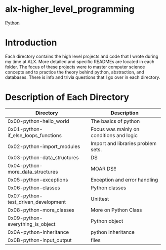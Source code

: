#  alx-higher_level_programming



[Python](https://www.analyticsvidhya.com/blog/2021/08/how-to-define-a-function-in-python/)

#  Introduction

Each directory contains the high level projects and code that I wrote during my time at ALX. More detailed and specific READMEs are located in each folder. The focus of these projects were to master computer science concepts and to practice the theory behind python, abstraction, and databases. There is info and trivia questions that I go over in each directory.

# Description of Each Directory

| Directory | Description |
| --------- | ----------- |
| 0x00-python-hello_world | The basics of python |
| 0x01-python-if_else_loops_functions | Focus was mainly on conditions and logic |
| 0x02-python-import_modules | Import and libraries problem sets. |
| 0x03-python-data_structures | DS |
| 0x04-python-more_data_structures | MOAR DS!! |
| 0x05-python-exceptions | Exception and error handling |
| 0x06-python-classes | Python classes |
| 0x07-python-test_driven_development | Unittest |
| 0x08-python-more_classes | More on Python Class |
| 0x09-python-everything_is_object | Python object |
| 0x0A-python-inheritance | python Inheritance |
| 0x0B-python-input_output | files |
